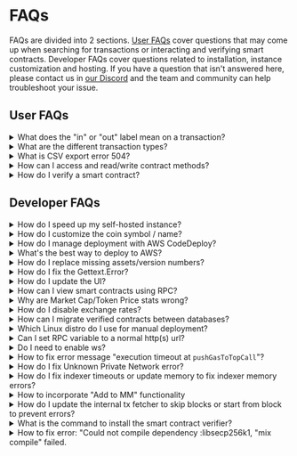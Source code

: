 # FAQs

FAQs are divided into 2 sections. [User FAQs](faqs.md#user-faqs) cover questions that may come up when searching for transactions or interacting and verifying smart contracts. Developer FAQs cover questions related to installation, instance customization and hosting. If you have a question that isn't answered here, please contact us in [our Discord](https://discord.gg/uchaininfo) and the team and community can help troubleshoot your issue.

## User FAQs

<details>

<summary>What does the "in" or "out" label mean on a transaction?</summary>

This label appears next to a transaction to signify whether a transaction was sent or received by a particular address.

* <mark style="color:green;background-color:green;">**In**</mark>**:** A transaction was sent to the address
* <mark style="color:orange;background-color:orange;">**Out**</mark>**:** A transaction was initiated from the address

<img src="../.gitbook/assets/tx1.png" alt="" data-size="original">

</details>

<details>

<summary>What are the different transaction types?</summary>

**There are 3 transaction types which can be accessed from the tabs menu for an EOA (Externally Owned Address) or Smart Contract.**

**Transactions:**\
An EOA, commonly known as a wallet address, initiates a transaction. Both incoming and outgoing transactions are recorded here, and includes any transaction that requires a gas fee (in the native token ETH, xDai etc) for execution.

**Token Transfers:**\
Transactions of ERC-20 or ERC-721 tokens. This can include DeFi transactions (like adding or removing liquidity), EOA transfers, airdrops or other transactions where non-native tokens are sent and received.

**Internal Transactions:**\
Transactions initiated and executed between smart contracts. Internal transactions are the result of an external transaction (EOA to contract). This initial transaction can then trigger many internal transactions between contracts as functions are called.

<img src="../.gitbook/assets/tokens-tab.png" alt="" data-size="original">

</details>

<details>

<summary>What is CSV export error 504?</summary>

If you request too much data at the same time you may receive a timeout. Decreasing the period of time for an export (**1 week timeframe** is recommended for addresses with lots of transactions) can reduce these errors.

</details>

<details>

<summary>How can I access and read/write contract methods?</summary>

Yes! The contract should be verified (or the bytecode matches an existing contract) to enable reading and writing to contracts and proxy contracts. [More info here](../for-users/interacting-with-smart-contracts.md).

</details>

<details>

<summary>How do I verify a smart contract?</summary>

There are multiple methods including options from the UCHAIN.INFO UI as well as an integration directly with Hardhat.

**UCHAIN.INFO UI:**

* [Via flattened source code (Solidity)](../for-users/verifying-a-smart-contract/#via-flattened-source-code)
* [Via standard JSON input](faqs.md#via-standard-json-input)
* [Via Sourcify: Sources and metadata JSON file](../for-users/verifying-a-smart-contract/contracts-verification-via-sourcify.md)
* [Vyper contract](../for-users/verifying-a-smart-contract/#vyper-contract)

**Hardhat:**

* [Hardhat Verification Plugin](../for-users/verifying-a-smart-contract/hardhat-verification-plugin.md)
* [Sourcify Plugin for Hardhat](../for-users/verifying-a-smart-contract/sourcify-plugin-for-hardhat.md)

</details>

## Developer FAQs

<details>

<summary>How do I speed up my self-hosted instance?</summary>

uchaininfo can be resource intensive. If your instance is running slowly:

* clear the cache - the application cache is cleared on restart by running:\
  `sudo systemctl restart explorer.service`
* increase the memory limit for indexers [https://github.com/poanetwork/uchaininfo/blob/b48305ece284e00084e2bb47ff1ad501bf24f115/apps/indexer/config/config.exs#L36 8](https://github.com/poanetwork/uchaininfo/blob/b48305ece284e00084e2bb47ff1ad501bf24f115/apps/indexer/config/config.exs#L36) if indexing is slow.
* increase the number of CPUs if CPU is running at 100% on the web app server
* increase the memory if memory consumption is high on the web app server
* increase the number of CPUs or/and increase the memory on the database server if consumption is high.

Instructions for accessing and upgrading CPUs/memory will differ based on your setup. If you are running uchaininfo on AWS, these settings can be accessed through your AWS services portal.

</details>

<details>

<summary>How do I customize the coin symbol / name?</summary>

#### Exchange Rates Coin Name

* Specify coin name for exchange rates fetcher with the `COIN` [ENV variables](../for-developers/information-and-settings/env-variables.md)

uchaininfo utilizes the `COIN` environment variable which pulls the associated market data from the Coinmarketcap.com API or CoinGecko API to provide pricing data throughout the application.

#### Displayed Coin Symbol

In order to set displayed coin symbol, instance maintainer should set `COIN_NAME` runtime environment variable:

```
export COIN_NAME=
```

For instance, in case of POA instance of UCHAIN.INFO:

```
export COIN_NAME=POA
```

</details>

<details>

<summary>How do I manage deployment with AWS CodeDeploy?</summary>

1\) Visit CodeDeploy in AWS. You will see a list of your deployments. Select the deployment id to view details `https://console.aws.amazon.com/codesuite/codedeploy/deployments?region=us-east-1`

2\) Deployment status consists of several steps. Once step 2 is complete (application is installed on replacement instances), you manually reroute traffic. Click the `Reroute traffic` button to initiate.

<img src="../.gitbook/assets/reroute_traffic_1.jpeg" alt="Reroute traffic to replacement instance" data-size="original">

3\) Once traffic is rerouted, you’ll be asked to terminate the original instance. Click the **Terminate** button to initiate.

<img src="../.gitbook/assets/code_deploy_2.jpeg" alt="Terminate original instance" data-size="original">

4\) Once complete, use the public DNS address of the Amazon EC2 instance to view in a web browser. (To get the public DNS value, choose your Amazon EC2 instance in the Amazon EC2 console, and look for the value in **Public DNS i**n the **Description** tab).

</details>

<details>

<summary>What's the best way to deploy to AWS?</summary>

Currently the best existing way is through docker compose [https://github.com/UdotCASH/uchain-info//tree/master/docker-compose](https://github.com/UdotCASH/uchain-info//tree/master/docker-compose).

We are currently working on deployment through Kubernetes (K8s) and other methods for easily spinning up an instance on AWS.

</details>

<details>

<summary>How do I replace missing assets/version numbers?</summary>

### Missing Assets

1. Find the public ip of corresponding UCHAIN.INFO instance in the EC2 -> Instances of AWS Dashboard.
2. Connect to the host via SSH `ssh -i <host.pem> ec2-user@<public_ip>`, where `<host.pem>` is host’s private key file, `<public_ip>` is the public ip of the host, that can be found in the AWS dashboard.
3. Go to assets folder `cd /opt/app/apps/block_scout_web/priv/static`
4. Add missing assets there or to `./images` folder depending on what is missing. Refresh UCHAIN.INFO instance page. For example, if `favicon.ico` is missing in `./images` folder, just copy it from the root assets folder \`cp favicon.ico ./images/. You should see now the missing assets.

### Missing Version in Footer

The app version number should be in the footer of uchaininfo instance

<img src="../.gitbook/assets/footer1.png" alt="" data-size="original">

1. Find the public ip of corresponding UCHAIN.INFO instance in the EC2 -> Instances of AWS Dashboard
2. Connect to the host via SSH `ssh -i <host.pem> ec2-user@<public_ip>`, where `<host.pem>` is host’s private key file, `<public_ip>` is the public ip of the host, that can be found in the AWS dashboard.
3. Go to layout folder `/opt/app/apps/block_scout_web/lib/block_scout_web/templates/layout`
4. Open `_footer.html.eex` footer template in the favorite text editor. For example `nano ./_footer.html.eex` and fix the line `<% version = version() %>` (it is in the bottom of the file) with the hardcoded new version, for example, `<% version = 'v1.3.3-beta' %>` and save.
5. Restart the UCHAIN.INFO instance with `sudo systemctl restart explorer.service`

</details>

<details>

<summary>How do I fix the Gettext.Error?</summary>

You may receive this error after making changes to a specific uchaininfo application.

`(Gettext.Error) translation with msgid '...<msg_here>...' has a non-empty msgstr`

To update gettext, run the following command **in the app’s folder where the changes were made**.

1. Go to the ./apps/{name\_of\_app} folder where the changes were made.
2. Run `mix gettext.extract —merge`
3. Repeat for other app folders as required.

More information on Gettext is [available here](https://hexdocs.pm/gettext/Mix.Tasks.Gettext.Extract.html).

</details>

<details>

<summary>How do I update the UI?</summary>

See the [Branding configs](../for-developers/configuration-options/branding-configs.md) page for details related to different UI elements.

For updates like adding elements/links etc you will need to change .eex templates. When changing .eex templates you don't need to rebuild. Run the application in dev mode (MIX\_ENV=dev), and change the template. You'll see changes on-the-fly. When chaging js/scss while running the application, you need to run `mix phx.digest` to apply the changes.

</details>

<details>

<summary>How can I view smart contracts using RPC?</summary>

Use the JSON RPC `listcontracts` endpoint. For example, to view verified contracts, use the following query. Pagination is available

```shell
curl -X GET "
https://gnosis.uchain.info/api?module=contract&action=listcontracts&page=1&offset=50&filter=verified
" -H "accept: application/json"
```

</details>

<details>

<summary>Why are Market Cap/Token Price stats wrong?</summary>

One reason may be related to the CoinGecko API refusing UCHAIN.INFO requests without an API key.

If impacted, apply this pull request to your instance:

[https://github.com/UdotCASH/uchain-info//pull/5613](https://github.com/UdotCASH/uchain-info//pull/5613)

It implements CoinGecko API key management and alternative CoinMarketCap exchange rates.

</details>

<details>

<summary>How do I disable exchange rates?</summary>

Change the Explorer.ExchangeRates variable from `enabled: true` to `enabled: false`

* config :explorer, Explorer.ExchangeRates, `enabled: false`, store: :ets

[https://github.com/poanetwork/uchaininfo/blob/7aeecb2a04838cda0289a7fe432db74481cf575a/apps/explorer/config/config.exs#L32](https://github.com/poanetwork/uchaininfo/blob/7aeecb2a04838cda0289a7fe432db74481cf575a/apps/explorer/config/config.exs#L32)

</details>

<details>

<summary>How can I migrate verified contracts between databases?</summary>

You may want to do this if you are creating a new instance or resyncing a new node.

1. Backup the `smart_contracts` table
2. Restore this table following the resync.

</details>

<details>

<summary>Which Linux distro do I use for manual deployment?</summary>

Ubuntu 18.04 has been configured in UCHAIN.INFO CI.

</details>

<details>

<summary>Can I set RPC variable to a normal http(s) url?</summary>

Yes you can. The `ethereum_json_rpc_http` variable can be set to any url, it does not need to be a localhost. Client variant env variable should be specified in either case.

</details>

<details>

<summary>Do I need to enable ws?</summary>

No, it is not required. If ws is disabled, leave the `ETHEREUM_JSONRPC_WS_URL` env var empty or unset it.

</details>

<details>

<summary>How to fix error message "execution timeout at <code>pushGasToTopCall</code>"?</summary>

Try increasing time for the `ETHEREUM_JSONRPC_DEBUG_TRACE_TRANSACTION_TIMEOUT` [ENV variable](../for-developers/information-and-settings/env-variables.md#indexer-management). The default is 5 sec.

</details>

<details>

<summary>How do I fix Unknown Private Network error?</summary>

In a self-hosted or locally deployed instance, when attempting to do a **write transaction** on a verified contract, the following errors may appear:

**Unauthorized**\
"You connected to Unknown Private Network chain in the wallet, but the current instance of UCHAIN.INFO is for Unknown Private Network chain"

"No "from" address specified in neither the give options, nor the default options."

#### To **T**roubleshoot:

* Check that you set the correct `CHAIN_ID` env variable
* Check correct variable for `NETWORK_ID`
* Check that Metamask (or other web3 wallets) is connected to correct network.
* [Read more about this issue here](https://github.com/UdotCASH/uchain-info//issues/5803).

</details>

<details>

<summary>How do I fix indexer timeouts or update memory to fix indexer memory errors?</summary>

* More on [indexer timeouts](faqs.md#undefined)
* More on [updating memory consumption](../for-developers/indexing/how-do-i-update-memory-consumption-to-fix-indexer-memory-errors.md)

</details>

<details>

<summary>How to incorporate "Add to MM" functionality</summary>

Check that you are running the latest version and set the following variables. These can be set at runtime.

```
CHAIN_ID=
NETWORK_PATH=
SUBNETWORK=
COIN_NAME=
JSON_RPC=
```

Gnosis Chain Example:

```
CHAIN_ID=100
NETWORK_PATH=/xdai/mainnet
SUBNETWORK=Gnosis Chain
COIN_NAME=xDai
JSON_RPC=https://rpc.gnosischain.com/
```

</details>

<details>

<summary>How do I update the internal tx fetcher to skip blocks or start from block to prevent errors?</summary>

Set `TRACE_FIRST_BLOCK` and `TRACE_LAST_BLOCK` [env variables](../for-developers/information-and-settings/env-variables.md).

</details>

<details>

<summary>What is the command to install the smart contract verifier?</summary>

`cargo install --git` [https://github.com/UdotCASH/uchain-info/-rs](https://github.com/UdotCASH/uchain-info/-rs) `smart-contract-verifier-http`\
\
[Learn more about the contract verifier](../for-developers/information-and-settings/smart-contract-verification.md)

</details>

<details>

<summary>How to fix error: "Could not compile dependency :libsecp256k1, "mix compile" failed.</summary>

This error can happen when running `mix local.rebar --force`

Try this command:

`cd deps/libsecp256k1`\
`make`

</details>
